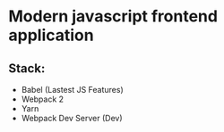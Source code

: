 # Modern javascript frontend application

## Stack:

- Babel (Lastest JS Features)
- Webpack 2
- Yarn
- Webpack Dev Server (Dev)

